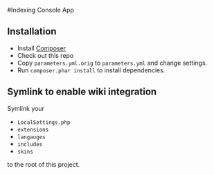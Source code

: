 #Indexing Console App

## Installation

* Install [Composer](https://getcomposer.org)
* Check out this repo
* Copy `parameters.yml.orig` to `parameters.yml` and change settings.
* Run `composer.phar install` to install dependencies.

## Symlink to enable wiki integration

Symlink your

* `LocalSettings.php`
* `extensions`
* `langauges`
* `includes`
* `skins`

to the root of this project.

